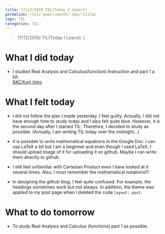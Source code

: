 ```yaml
---
title: 17/12/2019 TIL(Today I Leanrt)
permalink: /til/:year/:month/:day/:title/
tags: TIL
categories: TIL
---
```


>17/12/2019/ TIL(Today I Learnt) :(

# What I did today
- I studied Real Analysis and Calculus(function) Instruction and part 1 a bit.<br>
  [RAC(fun) Intro](https://takealook00.github.io/real%20analysis%20and%20calculus(fun)/RAC-1/)
 
# What I felt today
- I did not follow the plan I made yesterday..I feel guilty.
  Actually, I did not have enough time to study today and I also felt quite blue.
  However, it is the second day after I started TIL. Therefore, I decided to study as possible.
  (Actually, I am writing TIL today over the midnight...)
  
- It is possible to write mathematical equations in the Google Doc. I can use LaTeX a bit
  but I am a beginner and even though I used LaTeX, I should upload image of it for uploading it on github. 
  Maybe I can write them directly to github.
 
- I still feel unfamiliar with Cartesian Product even I have looked at it several times.
  Also, I must remember the mathematical notations!!!

- In designing the github blog, I feel quite confused. 
  For example, the headings sometimes work but not always.
  In addition, the theme was applied to my post page when I deleted the code `layout: post`.
  

# What to do tomorrow
- To study Real Analysis and Calculus (functions) part 1 as possible.
